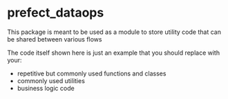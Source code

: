 # prefect_dataops

This package is meant to be used as a module to store utility code that can be shared between various flows

The code itself shown here is just an example that you should replace with your:
- repetitive but commonly used functions and classes
- commonly used utilities
- business logic code
